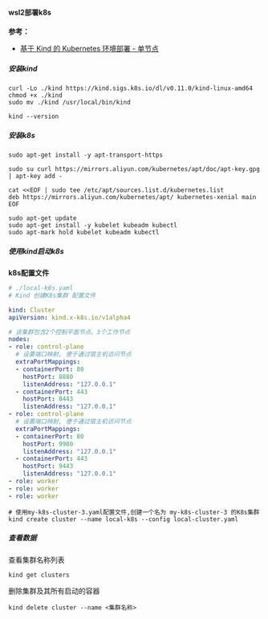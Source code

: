 #### wsl2部署k8s 

**参考：**

- [基于 Kind 的 Kubernetes 环境部署 - 单节点](https://xyzghio.xyz/K8sByKind/) 



##### 安装kind

```shell
curl -Lo ./kind https://kind.sigs.k8s.io/dl/v0.11.0/kind-linux-amd64
chmod +x ./kind
sudo mv ./kind /usr/local/bin/kind

kind --version
```

##### 安装k8s

```shell
sudo apt-get install -y apt-transport-https

sudo su curl https://mirrors.aliyun.com/kubernetes/apt/doc/apt-key.gpg | apt-key add - 

cat <<EOF | sudo tee /etc/apt/sources.list.d/kubernetes.list
deb https://mirrors.aliyun.com/kubernetes/apt/ kubernetes-xenial main
EOF

sudo apt-get update
sudo apt-get install -y kubelet kubeadm kubectl
sudo apt-mark hold kubelet kubeadm kubectl
```



##### 使用kind启动k8s

**k8s配置文件**

```yaml
# ./local-k8s.yaml
# Kind 创建K8s集群 配置文件

kind: Cluster
apiVersion: kind.x-k8s.io/v1alpha4

# 该集群包含2个控制平面节点、3个工作节点
nodes:
- role: control-plane
  # 设置端口映射, 便于通过宿主机访问节点
  extraPortMappings:
  - containerPort: 80
    hostPort: 8880
    listenAddress: "127.0.0.1"
  - containerPort: 443
    hostPort: 8443
    listenAddress: "127.0.0.1"
- role: control-plane
  # 设置端口映射, 便于通过宿主机访问节点
  extraPortMappings:
  - containerPort: 80
    hostPort: 9980
    listenAddress: "127.0.0.1"
  - containerPort: 443
    hostPort: 9443
    listenAddress: "127.0.0.1"
- role: worker
- role: worker
- role: worker
```



```shell
# 使用my-k8s-cluster-3.yaml配置文件,创建一个名为 my-k8s-cluster-3 的K8s集群
kind create cluster --name local-k8s --config local-cluster.yaml
```



##### 查看数据

查看集群名称列表

```shell
kind get clusters
```

删除集群及其所有启动的容器

```shell
kind delete cluster --name <集群名称>
```



